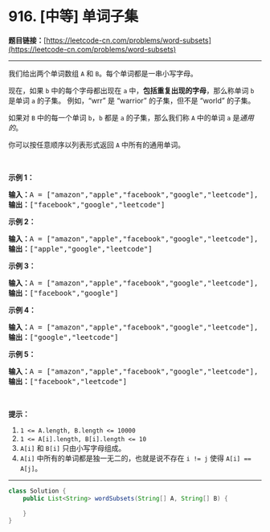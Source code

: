 # 916. [中等] 单词子集

**题目链接：**[https://leetcode-cn.com/problems/word-subsets](https://leetcode-cn.com/problems/word-subsets)

---

<div class="content__1Y2H">
 <div class="notranslate">
  <p>我们给出两个单词数组 <code>A</code>&nbsp;和&nbsp;<code>B</code>。每个单词都是一串小写字母。</p> 
  <p>现在，如果&nbsp;<code>b</code> 中的每个字母都出现在 <code>a</code> 中，<strong>包括重复出现的字母</strong>，那么称单词 <code>b</code> 是单词 <code>a</code> 的子集。 例如，“wrr” 是 “warrior” 的子集，但不是 “world” 的子集。</p> 
  <p>如果对 <code>B</code> 中的每一个单词&nbsp;<code>b</code>，<code>b</code> 都是 <code>a</code> 的子集，那么我们称&nbsp;<code>A</code> 中的单词 <code>a</code> 是<em>通用的</em>。</p> 
  <p>你可以按任意顺序以列表形式返回&nbsp;<code>A</code> 中所有的通用单词。</p> 
  <p>&nbsp;</p> 
  <ol> 
  </ol> 
  <p><strong>示例 1：</strong></p> 
  <pre class="language-text"><strong>输入：</strong>A = ["amazon","apple","facebook","google","leetcode"], B = ["e","o"]
<strong>输出：</strong>["facebook","google","leetcode"]
</pre> 
  <p><strong>示例 2：</strong></p> 
  <pre class="language-text"><strong>输入：</strong>A = ["amazon","apple","facebook","google","leetcode"], B = ["l","e"]
<strong>输出：</strong>["apple","google","leetcode"]
</pre> 
  <p><strong>示例 3：</strong></p> 
  <pre class="language-text"><strong>输入：</strong>A = ["amazon","apple","facebook","google","leetcode"], B = ["e","oo"]
<strong>输出：</strong>["facebook","google"]
</pre> 
  <p><strong>示例 4：</strong></p> 
  <pre class="language-text"><strong>输入：</strong>A = ["amazon","apple","facebook","google","leetcode"], B = ["lo","eo"]
<strong>输出：</strong>["google","leetcode"]
</pre> 
  <p><strong>示例 5：</strong></p> 
  <pre class="language-text"><strong>输入：</strong>A = ["amazon","apple","facebook","google","leetcode"], B = ["ec","oc","ceo"]
<strong>输出：</strong>["facebook","leetcode"]
</pre> 
  <p>&nbsp;</p> 
  <p><strong>提示：</strong></p> 
  <ol> 
   <li><code>1 &lt;= A.length, B.length &lt;= 10000</code></li> 
   <li><code>1 &lt;= A[i].length, B[i].length&nbsp;&lt;= 10</code></li> 
   <li><code>A[i]</code>&nbsp;和&nbsp;<code>B[i]</code>&nbsp;只由小写字母组成。</li> 
   <li><code>A[i]</code>&nbsp;中所有的单词都是独一无二的，也就是说不存在&nbsp;<code>i != j</code>&nbsp;使得&nbsp;<code>A[i] == A[j]</code>。</li> 
  </ol> 
 </div>
</div>

---

```java
class Solution {
    public List<String> wordSubsets(String[] A, String[] B) {
        
    }
}
```